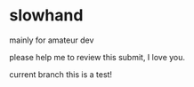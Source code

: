 # slowhand
mainly for amateur dev

please help me to review this submit, I love you.

current branch this is a test!
